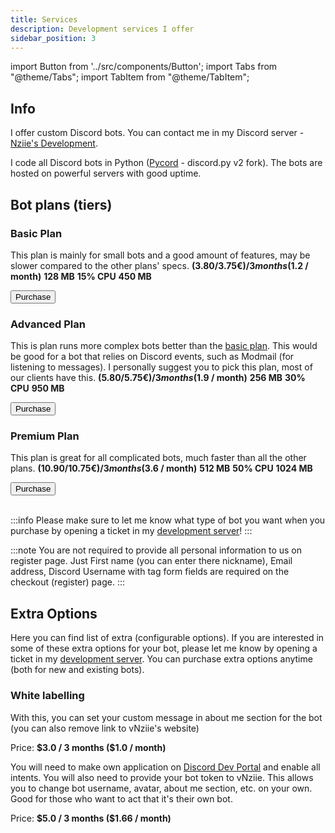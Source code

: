 ```yaml
---
title: Services
description: Development services I offer
sidebar_position: 3
---
```


import Button from '../src/components/Button';
import Tabs from "@theme/Tabs";
import TabItem from "@theme/TabItem";

## Info
I offer custom Discord bots. You can contact me in my Discord server - [Nziie's Development](/discord). 

I code all Discord bots in Python ([Pycord](https://pycord.dev) - discord.py v2 fork). The bots are hosted on powerful servers with good uptime.

## Bot plans (tiers)
### Basic Plan
This plan is mainly for small bots and a good amount of features, may be slower compared to the other plans' specs.
<Tabs>
  <TabItem value="_price" label="Price" default>
    <strong>($3.80/3.75€) / 3months ($1.2 / month)</strong>
  </TabItem>
  <TabItem value="_ram" label="RAM">
    <strong>128 MB</strong>
  </TabItem>
  <TabItem value="_cpu" label="CPU %">
    <strong>15% CPU</strong>
  </TabItem>
  <TabItem value="_disk" label="Disk Space">
    <strong>450 MB</strong>
  </TabItem>
</Tabs>

<div className="pyc-hero__actions">
  <Button link="https://client.pinghost-v2.pinglik.eu/index.php?rp=/store/vnziie/discord-bot-basic" class="basicplanbutton">Purchase</Button>
</div>

### Advanced Plan
This is plan runs more complex bots better than the [basic plan](#basic-plan). This would be good for a bot that relies on Discord events, such as Modmail (for listening to messages). I personally suggest you to pick this plan, most of our clients have this.
<Tabs>
  <TabItem value="_price" label="Price" default>
    <strong>($5.80/5.75€)/ 3 months ($1.9 / month)</strong>
  </TabItem>
  <TabItem value="_ram" label="RAM">
    <strong>256 MB</strong>
  </TabItem>
  <TabItem value="_cpu" label="CPU %">
    <strong>30% CPU</strong>
  </TabItem>
  <TabItem value="_disk" label="Disk Space">
    <strong>950 MB</strong>
  </TabItem>
</Tabs>

<div className="pyc-hero__actions">
  <Button link="https://client.pinghost-v2.pinglik.eu/index.php?rp=/store/vnziie/discord-bot-advanced">Purchase</Button>
</div>

### Premium Plan
This plan is great for all complicated bots, much faster than all the other plans.
<Tabs>
  <TabItem value="_price" label="Price" default>
    <strong>($10.90/10.75€) / 3 months ($3.6 / month)</strong>
  </TabItem>
  <TabItem value="_ram" label="RAM">
    <strong>512 MB</strong>
  </TabItem>
  <TabItem value="_cpu" label="CPU %">
    <strong>50% CPU</strong>
  </TabItem>
  <TabItem value="_disk" label="Disk Space">
    <strong>1024 MB</strong>
  </TabItem>
</Tabs>

<div className="pyc-hero__actions">
  <Button link="https://client.pinghost-v2.pinglik.eu/index.php?rp=/store/vnziie/discord-bot-premium">Purchase</Button>
</div>
<br/>

:::info
Please make sure to let me know what type of bot you want when you purchase by opening a ticket in my [development server](/discord)!
:::


:::note
You are not required to provide all personal information to us on register page. Just First name (you can enter there nickname), Email address, Discord Username with tag form fields are required on the checkout (register) page.
:::


## Extra Options
Here you can find list of extra (configurable options). If you are interested in some of these extra options for your bot, please let me know by opening a ticket in my [development server](/discord). You can purchase extra options anytime (both for new and existing bots).

### White labelling 
<Tabs>
  <TabItem value="_custom-about-me" label="Custom About Me section" default>
    <p>With this, you can set your custom message in about me section for the bot (you can also remove link to vNziie's website)</p>
    <p>Price: <strong>$3.0 / 3 months ($1.0 / month)</strong></p>
  </TabItem>
  <TabItem value="_whitelabel" label="Whitelabel bot (own application)" default>
    <p>You will need to make own application on <a href="https://discord.com/developers/applications">Discord Dev Portal</a> and enable all intents. You will also need to provide your bot token to vNziie. This allows you to change bot username, avatar, about me section, etc. on your own. Good for those who want to act that it's their own bot.</p>
  <p>Price: <strong>$5.0 / 3 months ($1.66 / month)</strong></p>
  </TabItem>  
</Tabs>

